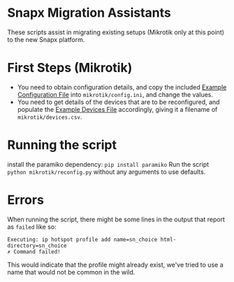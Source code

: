 Snapx Migration Assistants
===
These scripts assist in migrating existing setups (Mikrotik only at this point) to the new Snapx platform.

First Steps (Mikrotik)
===
- You need to obtain configuration details, and copy the included [Example Configuration File](./mikrotik/config.ini.example) into `mikrotik/config.ini`, and change the values.
- You need to get details of the devices that are to be reconfigured, and populate the [Example Devices File](./mikrotik/devices.csv.example) accordingly, giving it a filename of `mikrotik/devices.csv`.


Running the script
===
install the paramiko dependency: `pip install paramiko`
Run the script `python mikrotik/reconfig.py` without any arguments to use defaults.


Errors
===
When running the script, there might be some lines in the output that report as `failed` like so:

```
Executing: ip hotspot profile add name=sn_choice html-directory=sn_choice
✗ Command failed!
```

This would indicate that the profile might already exist, we've tried to use a name that would not 
be common in the wild.

